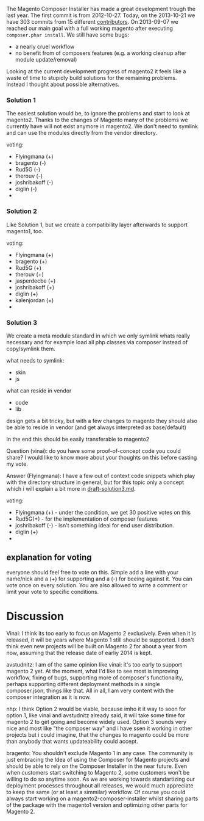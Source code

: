 The Magento Composer Installer has made a great development trough the last year.
The first commit is from 2012-10-27. Today, on the 2013-10-21 we have 303 commits from 15 different [contributors](https://github.com/magento-hackathon/magento-composer-installer/graphs/contributors).
On 2013-09-07 we reached our main goal with a full working magento after executing ```composer.phar install```.
We still have some bugs:
* a nearly cruel workflow
* no benefit from of composers features (e.g. a working cleanup after module update/removal)


Looking at the current development progress of magento2 it feels like a waste of time to stupidly build solutions for the
remaining problems.  
Instead I thought about possible alternatives.


### Solution 1

The easiest solution would be, to ignore the problems and start to look at magento2.
Thanks to the changes of Magento many of the problems we currently have will not exist anymore in magento2.
We don't need to symlink and can use the modules directly from the vendor directory.


voting:

* Flyingmana (+)
* bragento (-)
* Rud5G (-)
* therouv (-)
* joshribakoff (-)
* diglin (-)
* 

### Solution 2

Like Solution 1, but we create a compatibility layer afterwards to support magento1, too.


voting:

* Flyingmana (+)
* bragento (+)
* Rud5G (+)
* therouv (+)
* jasperdecbe (+)
* joshribakoff (+)
* diglin (+)
* kalenjordan (+)
* 

### Solution 3

We create a meta module standard in which we only symlink whats really necessary and for example load all php
classes via composer instead of copy/symlink them.

what needs to symlink:

* skin
* js

what can reside in vendor

* code 
* lib

design gets a bit tricky, but with a few changes to magento they should also be able to reside in vendor 
(and get always interpreted as base/default)

In the end this should be easily transferable to magento2

Question (vinai): do you have some proof-of-concept code you could share? I would like to know more about your thoughts on this before casting my vote.

Answer (Flyingmana): 
I have a few out of context code snippets which play with the directory structure in general,
but for this topic only a concept which i will explain a bit more in [draft-solution3.md](draft-solution3.md).


voting:

* Flyingmana (+) - under the condition, we get 30 positive votes on this 
* Rud5G(+) - for the implementation of composer features
* joshribakoff (-) - isn't something ideal for end user distribution.
* diglin (+)
* 




## explanation for voting

everyone should feel free to vote on this.
Simple add a line with your name/nick and a (+) for supporting and a (-) for beeing against it.
You can vote once on every solution. You are also allowed to write a comment or limit your vote to specific conditions.


# Discussion

Vinai: I think its too early to focus on Magento 2 exclusively. Even when it is released, it will be years where Magento 1 still should be supported.
I don't think even new projects will be built on Magento 2 for about a year from now, assuming that the release date of earliy 2014 is kept.

avstudnitz: I am of the same opinion like vinai: it's too early to support magento 2 yet. At the moment, 
what I'd like to see most is improving workflow, fixing of bugs, supporting more of composer's functionality, 
perhaps supporting different deployment methods in a single composer.json, things like that. All in all, I am 
very content with the composer integration as it is now.

nhp: I think Option 2 would be viable, because imho it it way to soon for option 1, like vinai and avstudnitz already said, it will take some time
for magento 2 to get going and become widely used. Option 3 sounds very nice and most like "the composer way" and i have ssen it working in other projects
but i could imagine, that the changes to magento could be more than anybody that wants updateability could accept.

bragento: You shouldn't exclude Magento 1 in any case. The community is just embracing the Idea of using the Composer for Magento projects and should be able to rely on the Composer Installer in the near future.
Even when customers start switching to Magento 2, some customers won't be willing to do so anytime soon. As we are working towards standartizing our deployment processes throughout all releases, we would much appreciate to keep the same (or at least a simmilar) workflow.
Of course you could always start working on a magento2-composer-installer whilst sharing parts of the package with the magento1 version and optimizing other parts for Magento 2.




